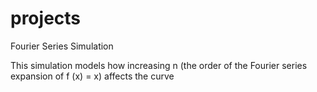 # projects
Fourier Series Simulation

This simulation models how increasing n (the order of the Fourier series expansion of f (x) = x) affects the curve
